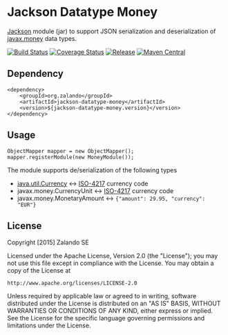 # Jackson Datatype Money

[Jackson](http://jackson.codehaus.org) module (jar)
to support JSON serialization and deserialization of
[javax.money](https://github.com/JavaMoney/jsr354-api) data types.

[![Build Status](https://img.shields.io/travis/zalando/jackson-datatype-money.svg)](https://travis-ci.org/zalando/jackson-datatype-money)
[![Coverage Status](https://img.shields.io/coveralls/zalando/jackson-datatype-money.svg)](https://coveralls.io/r/zalando/jackson-datatype-money)
[![Release](https://img.shields.io/github/release/zalando/jackson-datatype-money.svg)](https://github.com/zalando/jackson-datatype-money/releases)
[![Maven Central](https://img.shields.io/maven-central/v/org.zalando/jackson-datatype-money.svg)](https://maven-badges.herokuapp.com/maven-central/org.zalando/jackson-datatype-money)

## Dependency

    <dependency>
        <groupId>org.zalando</groupId>
        <artifactId>jackson-datatype-money</artifactId>
        <version>${jackson-datatype-money.version}</version>
    </dependency>

## Usage

    ObjectMapper mapper = new ObjectMapper();
    mapper.registerModule(new MoneyModule());
    
The module supports de/serialization of the following types

 - [java.util.Currency](https://docs.oracle.com/javase/8/docs/api/java/util/Currency.html) ↔ [ISO-4217](http://en.wikipedia.org/wiki/ISO_4217) currency code
 - javax.money.CurrencyUnit ↔ [ISO-4217](http://en.wikipedia.org/wiki/ISO_4217) currency code
 - javax.money.MonetaryAmount ↔ `{"amount": 29.95, "currency": "EUR"}`

## License

Copyright [2015] Zalando SE

Licensed under the Apache License, Version 2.0 (the "License");
you may not use this file except in compliance with the License.
You may obtain a copy of the License at

    http://www.apache.org/licenses/LICENSE-2.0

Unless required by applicable law or agreed to in writing, software
distributed under the License is distributed on an "AS IS" BASIS,
WITHOUT WARRANTIES OR CONDITIONS OF ANY KIND, either express or implied.
See the License for the specific language governing permissions and
limitations under the License.
